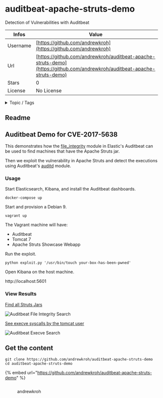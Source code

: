 # auditbeat-apache-struts-demo

Detection of Vulnerabilities with Auditbeat

| Infos    | Value                                                              |
| -------- | -------------------------------------------------------------------|
| Username | [https://github.com/andrewkroh](https://github.com/andrewkroh) |
| Url      | [https://github.com/andrewkroh/auditbeat-apache-struts-demo](https://github.com/andrewkroh/auditbeat-apache-struts-demo)                                               |
| Stars    | 0                                                          |
| License  | No License                                                        |

<details>

<summary>Topic / Tags</summary>

* auditbeat* auditd* cve-2017-5638* demo* struts

</details>

## Readme

Auditbeat Demo for CVE-2017-5638
---

This demonstrates how the [file_integrity][file_integrity] module in Elastic's
Auditbeat can be used to find machines that have the Apache Struts jar.

Then we exploit the vulnerability in Apache Struts and detect the executions
using Auditbeat's [auditd][auditd] module.

[file_integrity]: https://www.elastic.co/guide/en/beats/auditbeat/current/auditbeat-module-file_integrity.html
[auditd]: https://www.elastic.co/guide/en/beats/auditbeat/current/auditbeat-module-auditd.html

### Usage

Start Elasticsearch, Kibana, and install the Auditbeat dashboards.

`docker-compose up`

Start and provision a Debian 9.

`vagrant up`

The Vagrant machine will have:

- Auditbeat
- Tomcat 7
- Apache Struts Showcase Webapp

Run the exploit.

`python exploit.py '/usr/bin/touch your-box-has-been-pwned'`

Open Kibana on the host machine.

http://localhost:5601

### View Results

[prevent]: http://localhost:5601/app/kibana#/discover/a380a060-cb44-11e7-9835-2f31fe08873b?_g=(refreshInterval:(display:Off,pause:!f,value:0),time:(from:now-1y,mode:quick,to:now))&_a=(columns:!(file.path,event.action),filters:!(('$state':(store:appState),meta:(alias:!n,disabled:!f,index:'auditbeat-*',key:event.module,negate:!f,params:(query:file_integrity,type:phrase),type:phrase,value:file_integrity),query:(match:(event.module:(query:file_integrity,type:phrase))))),index:'auditbeat-*',interval:auto,query:(language:lucene,query:'file.path.raw:%2F.*struts.*%5C.jar%2F'),sort:!('@timestamp',desc))
[detect]: http://localhost:5601/app/kibana#/discover/d382f5b0-c1c6-11e7-8995-936807a28b16?_g=(refreshInterval:(display:Off,pause:!f,value:0),time:(from:now-1y,mode:quick,to:now))&_a=(columns:!(beat.hostname,process.args,auditd.summary.actor.primary,auditd.summary.actor.secondary,process.exe),filters:!(('$state':(store:appState),meta:(alias:!n,disabled:!f,index:'auditbeat-*',key:event.module,negate:!f,params:(query:auditd,type:phrase),type:phrase,value:auditd),query:(match:(event.module:(query:auditd,type:phrase)))),('$state':(store:appState),meta:(alias:!n,disabled:!f,index:'auditbeat-*',key:event.action,negate:!f,params:(query:executed,type:phrase),type:phrase,value:executed),query:(match:(event.action:(query:executed,type:phrase)))),('$state':(store:appState),meta:(alias:!n,disabled:!f,index:'auditbeat-*',key:auditd.summary.actor.secondary,negate:!f,params:(query:tomcat,type:phrase),type:phrase,value:tomcat),query:(match:(auditd.summary.actor.secondary:(query:tomcat,type:phrase))))),index:'auditbeat-*',interval:auto,query:(language:lucene,query:'*'),sort:!('@timestamp',desc))

[Find all Struts Jars][prevent]

![Auditbeat File Integrity Search](images/auditbeat-find-struts.png)

[See execve syscalls by the tomcat user][detect]

![Auditbeat Execve Search](images/auditbeat-detect-tomcat-execve.png)



## Get the content

```
git clone https://github.com/andrewkroh/auditbeat-apache-struts-demo
cd auditbeat-apache-struts-demo
```

{% embed url="https://github.com/andrewkroh/auditbeat-apache-struts-demo" %}

<figure><img src="https://avatars.githubusercontent.com/u/4565752?v=4" alt=""><figcaption><p>andrewkroh</p></figcaption></figure>
